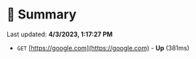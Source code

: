 # 📖 Summary
Last updated: **4/3/2023, 1:17:27 PM**

- `GET` [https://google.com](https://google.com) - **Up** (381ms)
